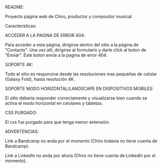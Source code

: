 README:

Proyecto página web de Chiro, productor y compositor musical.

Caracteristicas:

ACCEDER A LA PAGINA DE ERROR 404:

Para acceder a esta página, dirigirse dentro del sitio a la página de "Contacto".
Una vez allí, dirigirse al formulario y darle click al boton de "Enviar". Este
boton envía a la pagina de error 404.

SOPORTE 4K:

Todo el sitio es responsive desde las resoluciones mas pequeñas de celular (Galaxy Fold),
hasta resolución 4K.

SOPORTE MODO HORIZONTAL/LANDSCAPE EN DISPOSITIVOS MOBILES:

El sitio deberia responder correctamente y visualizarse bien cuando se activa el modo
horizontal en celulares y tabletas.

CSS PURGADO:

El css fue purgado para que tenga menor extensión.

ADVERTENCIAS: 

Link a Bandcamp no anda por el momento (Chiro todavia no tiene cuenta de Bandcamp).

Link a LinkedIn no anda por ahora (Chiro no tiene cuenta de LinkedIn por el momento).
